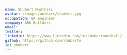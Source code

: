 ```yaml
---
name: Shubert Munthali
avatar: /images/authors/shubert.jpg
occupation: QA Engineer
company: ARK Builders
email:
twitter:
linkedin: https://www.linkedin.com/in/shubertmunthali/
github: https://github.com/shubertm
id: shubert
---
```

